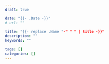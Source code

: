 ```yaml
---
draft: true

date: "{{- .Date -}}"
# url: ""

title: "{{- replace .Name "-" " " | title -}}"
description: ""
keywords: ""

tags: []
categories: []
---
```


